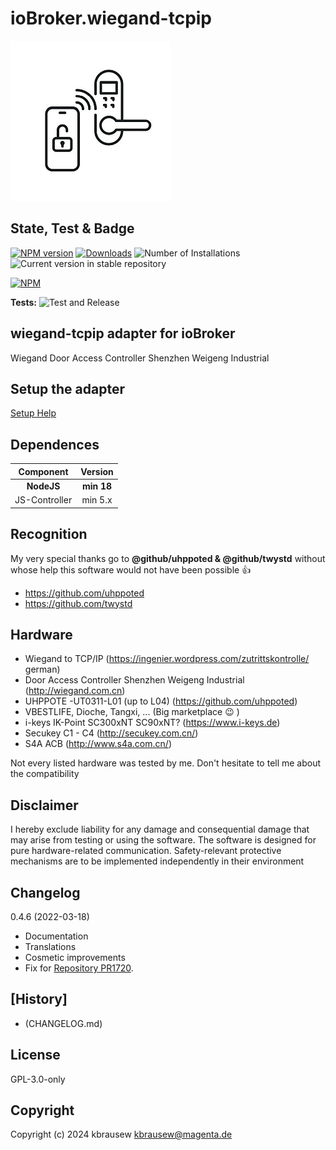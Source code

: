 # ioBroker.wiegand-tcpip
![Logo](admin/wiegand-tcpip.png)

## State, Test & Badge
[![NPM version](https://img.shields.io/npm/v/iobroker.wiegand-tcpip.svg)](https://www.npmjs.com/package/iobroker.wiegand-tcpip)
[![Downloads](https://img.shields.io/npm/dm/iobroker.wiegand-tcpip.svg)](https://www.npmjs.com/package/iobroker.wiegand-tcpip)
![Number of Installations](https://iobroker.live/badges/wiegand-tcpip-installed.svg)
![Current version in stable repository](https://iobroker.live/badges/wiegand-tcpip-stable.svg)
<!-- [![Dependency Status](https://img.shields.io/david/kbrausew/iobroker.wiegand-tcpip.svg)](https://david-dm.org/kbrausew/iobroker.wiegand-tcpip) -->

[![NPM](https://nodei.co/npm/iobroker.wiegand-tcpip.png?downloads=true)](https://nodei.co/npm/iobroker.wiegand-tcpip/)

**Tests:** ![Test and Release](https://github.com/kbrausew/ioBroker.wiegand-tcpip/workflows/Test%20and%20Release/badge.svg)

## **wiegand-tcpip** adapter for ioBroker
Wiegand Door Access Controller Shenzhen Weigeng Industrial

## Setup the adapter
[Setup Help](docs/setup.md)

## **Dependences**
| Component | Version |
| :---: | :---: |
| **NodeJS** | **min 18** |
| JS-Controller | min 5.x |

## **Recognition**
My very special thanks go to **@github/uhppoted & @github/twystd** without whose help this software would not have been possible :+1:
- https://github.com/uhppoted
- https://github.com/twystd

## **Hardware**
* Wiegand to TCP/IP (https://ingenier.wordpress.com/zutrittskontrolle/  german)
* Door Access Controller Shenzhen Weigeng Industrial (http://wiegand.com.cn)
* UHPPOTE -UT0311-L01 (up to L04) (https://github.com/uhppoted)
* VBESTLIFE, Dioche, Tangxi, ... (Big marketplace :wink: )
* i-keys IK-Point SC300xNT SC90xNT? (https://www.i-keys.de)
* Secukey C1 - C4 (http://secukey.com.cn/)
* S4A ACB (http://www.s4a.com.cn/)

Not every listed hardware was tested by me. Don't hesitate to tell me about the compatibility

## **Disclaimer**
I hereby exclude liability for any damage and consequential damage that may arise from testing or using the software.
The software is designed for pure hardware-related communication.
Safety-relevant protective mechanisms are to be implemented independently in their environment

## Changelog
0.4.6 (2022-03-18)
-   Documentation
-   Translations
-   Cosmetic improvements
-   Fix for [Repository PR1720](https://github.com/ioBroker/ioBroker.repositories/pull/1720).

## [History]
- (CHANGELOG.md)

## License
GPL-3.0-only

## Copyright
Copyright (c) 2024 kbrausew <kbrausew@magenta.de>